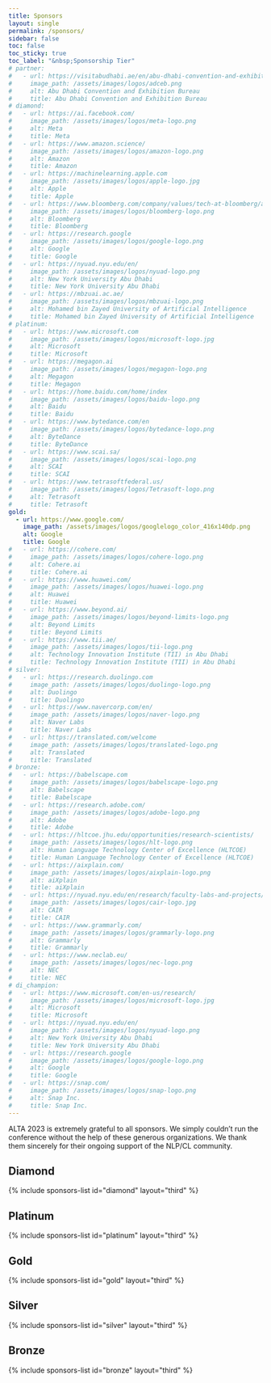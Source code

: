 ```yaml
---
title: Sponsors
layout: single
permalink: /sponsors/
sidebar: false
toc: false
toc_sticky: true
toc_label: "&nbsp;Sponsorship Tier"
# partner:
#   - url: https://visitabudhabi.ae/en/abu-dhabi-convention-and-exhibition-bureau
#     image_path: /assets/images/logos/adceb.png
#     alt: Abu Dhabi Convention and Exhibition Bureau
#     title: Abu Dhabi Convention and Exhibition Bureau
# diamond:
#   - url: https://ai.facebook.com/
#     image_path: /assets/images/logos/meta-logo.png
#     alt: Meta
#     title: Meta
#   - url: https://www.amazon.science/
#     image_path: /assets/images/logos/amazon-logo.png
#     alt: Amazon
#     title: Amazon
#   - url: https://machinelearning.apple.com
#     image_path: /assets/images/logos/apple-logo.jpg
#     alt: Apple
#     title: Apple
#   - url: https://www.bloomberg.com/company/values/tech-at-bloomberg/artificial-intelligence-ai/?utm_medium=cto&utm_content=site-partner&utm_source=site-
#     image_path: /assets/images/logos/bloomberg-logo.png
#     alt: Bloomberg
#     title: Bloomberg
#   - url: https://research.google
#     image_path: /assets/images/logos/google-logo.png
#     alt: Google
#     title: Google
#   - url: https://nyuad.nyu.edu/en/
#     image_path: /assets/images/logos/nyuad-logo.png
#     alt: New York University Abu Dhabi
#     title: New York University Abu Dhabi
#   - url: https://mbzuai.ac.ae/
#     image_path: /assets/images/logos/mbzuai-logo.png
#     alt: Mohamed bin Zayed University of Artificial Intelligence
#     title: Mohamed bin Zayed University of Artificial Intelligence
# platinum:
#   - url: https://www.microsoft.com
#     image_path: /assets/images/logos/microsoft-logo.jpg
#     alt: Microsoft
#     title: Microsoft
#   - url: https://megagon.ai
#     image_path: /assets/images/logos/megagon-logo.png
#     alt: Megagon
#     title: Megagon
#   - url: https://home.baidu.com/home/index
#     image_path: /assets/images/logos/baidu-logo.png
#     alt: Baidu
#     title: Baidu
#   - url: https://www.bytedance.com/en
#     image_path: /assets/images/logos/bytedance-logo.png
#     alt: ByteDance
#     title: ByteDance  
#   - url: https://www.scai.sa/
#     image_path: /assets/images/logos/scai-logo.png
#     alt: SCAI
#     title: SCAI  
#   - url: https://www.tetrasoftfederal.us/
#     image_path: /assets/images/logos/Tetrasoft-logo.png
#     alt: Tetrasoft
#     title: Tetrasoft 
gold:
  - url: https://www.google.com/
    image_path: /assets/images/logos/googlelogo_color_416x140dp.png
    alt: Google
    title: Google
#   - url: https://cohere.com/
#     image_path: /assets/images/logos/cohere-logo.png
#     alt: Cohere.ai
#     title: Cohere.ai
#   - url: https://www.huawei.com/
#     image_path: /assets/images/logos/huawei-logo.png
#     alt: Huawei
#     title: Huawei
#   - url: https://www.beyond.ai/
#     image_path: /assets/images/logos/beyond-limits-logo.png
#     alt: Beyond Limits
#     title: Beyond Limits
#   - url: https://www.tii.ae/
#     image_path: /assets/images/logos/tii-logo.png
#     alt: Technology Innovation Institute (TII) in Abu Dhabi
#     title: Technology Innovation Institute (TII) in Abu Dhabi    
# silver:
#   - url: https://research.duolingo.com
#     image_path: /assets/images/logos/duolingo-logo.png
#     alt: Duolingo
#     title: Duolingo
#   - url: https://www.navercorp.com/en/
#     image_path: /assets/images/logos/naver-logo.png
#     alt: Naver Labs
#     title: Naver Labs
#   - url: https://translated.com/welcome
#     image_path: /assets/images/logos/translated-logo.png
#     alt: Translated
#     title: Translated    
# bronze:
#   - url: https://babelscape.com
#     image_path: /assets/images/logos/babelscape-logo.png
#     alt: Babelscape
#     title: Babelscape
#   - url: https://research.adobe.com/
#     image_path: /assets/images/logos/adobe-logo.png
#     alt: Adobe
#     title: Adobe
#   - url: https://hltcoe.jhu.edu/opportunities/research-scientists/
#     image_path: /assets/images/logos/hlt-logo.png
#     alt: Human Language Technology Center of Excellence (HLTCOE)
#     title: Human Language Technology Center of Excellence (HLTCOE)
#   - url: https://aixplain.com/
#     image_path: /assets/images/logos/aixplain-logo.png
#     alt: aiXplain
#     title: aiXplain
#   - url: https://nyuad.nyu.edu/en/research/faculty-labs-and-projects/center-for-artificial-intelligence-and-robotics.html
#     image_path: /assets/images/logos/cair-logo.jpg
#     alt: CAIR
#     title: CAIR   
#   - url: https://www.grammarly.com/
#     image_path: /assets/images/logos/grammarly-logo.png
#     alt: Grammarly
#     title: Grammarly
#   - url: https://www.neclab.eu/
#     image_path: /assets/images/logos/nec-logo.png
#     alt: NEC
#     title: NEC
# di_champion:
#   - url: https://www.microsoft.com/en-us/research/
#     image_path: /assets/images/logos/microsoft-logo.jpg
#     alt: Microsoft
#     title: Microsoft
#   - url: https://nyuad.nyu.edu/en/
#     image_path: /assets/images/logos/nyuad-logo.png
#     alt: New York University Abu Dhabi
#     title: New York University Abu Dhabi
#   - url: https://research.google
#     image_path: /assets/images/logos/google-logo.png
#     alt: Google
#     title: Google
#   - url: https://snap.com/
#     image_path: /assets/images/logos/snap-logo.png
#     alt: Snap Inc.
#     title: Snap Inc.
---
```


ALTA 2023 is extremely grateful to all sponsors. We simply couldn’t run the conference without the help of these generous organizations. We thank them sincerely for their ongoing support of the NLP/CL community.

<!-- If your organization would like to sponsor EMNLP or other conferences in the ACL family,
please refer to our [**Sponsorship Booklet**](/downloads/Sponsorship brochure for ACL 2022 conferences - 2022-07-03-3.pdf)
for information about sponsorship rates and benefits. -->

<style>
.sponsors-list { justify-content: flex-start; }
.sponsors-list > a {
  display: flex;
  flex-direction: row;
  justify-content: center;
  background-color: #fff;
  border: 1px solid #d3d3d3;
  border-radius: 5px;
  align-items: center;
  margin: 0.2em;
  padding: 0.5em;
  text-align: center;
}
.sponsors-list a { text-decoration: none; }
.sponsors-list > a > .dummy-padding { margin-top: 100%; }
.sponsors-list > a > img { margin: 0; }
.sponsors-list > a:hover { box-shadow: 0 0 10px #00000044; }
.sponsors-list > a:hover > img { box-shadow: none !important; }
</style>

<!-- ## Supporting Partner

{% include sponsors-list id="partner" layout="third" %} -->

## Diamond

{% include sponsors-list id="diamond" layout="third" %}

## Platinum

{% include sponsors-list id="platinum" layout="third" %}

## Gold

{% include sponsors-list id="gold" layout="third" %}

## Silver

{% include sponsors-list id="silver" layout="third" %}

## Bronze

{% include sponsors-list id="bronze" layout="third" %}

<!-- ## Diversity and Inclusion: Champion

{% include sponsors-list id="di_champion" layout="third" %} -->
